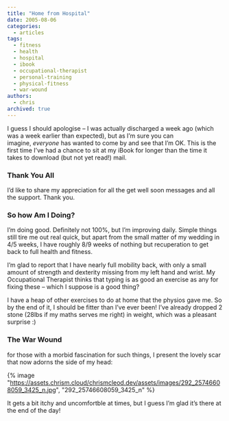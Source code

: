 ```yaml
---
title: "Home from Hospital"
date: 2005-08-06
categories:
  - articles
tags:
  - fitness
  - health
  - hospital
  - ibook
  - occupational-therapist
  - personal-training
  - physical-fitness
  - war-wound
authors:
  - chris
archived: true
---
```


I guess I should apologise – I was actually discharged a week ago (which was a week earlier than expected), but as I’m sure you can imagine, *everyone* has wanted to come by and see that I’m OK. This is the first time I’ve had a chance to sit at my iBook for longer than the time it takes to download (but not yet read!) mail.

### Thank You All

I’d like to share my appreciation for all the get well soon messages and all the support. Thank you.

### So how Am I Doing?

I’m doing good. Definitely not 100%, but I’m improving daily. Simple things still tire me out real quick, but apart from the small matter of my wedding in 4/5 weeks, I have roughly 8/9 weeks of nothing but recuperation to get back to full health and fitness.

I’m glad to report that I have nearly full mobility back, with only a small amount of strength and dexterity missing from my left hand and wrist. My Occupational Therapist thinks that typing is as good an exercise as any for fixing these – which I suppose is a good thing?

I have a heap of other exercises to do at home that the physios gave me. So by the end of it, I should be fitter than I’ve ever been! I’ve already dropped 2 stone (28lbs if my maths serves me right) in weight, which was a pleasant surprise :)

### The War Wound

for those with a morbid fascination for such things, I present the lovely scar that now adorns the side of my head:

{% image "https://assets.chrism.cloud/chrismcleod.dev/assets/images/292_25746608059_3425_n.jpg", "292_25746608059_3425_n" %}

It gets a bit itchy and uncomfortble at times, but I guess I’m glad it’s there at the end of the day!
